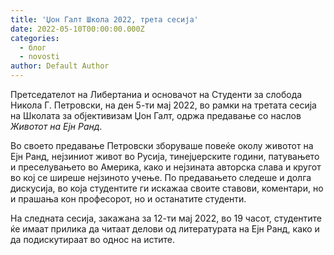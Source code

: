 ```yaml
---
title: 'Џон Галт Школа 2022, трета сесија'
date: 2022-05-10T00:00:00.000Z
categories:
  - блог
  - novosti
author: Default Author
---
```


Претседателот на Либертаниа и основачот на Студенти за слобода Никола Г. Петровски, на ден 5-ти мај 2022, во рамки на третата сесија на Школата за објективизам Џон Галт, одржа предавање со наслов _Животот на Ејн Ранд_. 

Во своето предавање Петровски зборуваше повеќе околу животот на Ејн Ранд, нејзиниот живот во Русија, тинејџерските години, патувањето и преселувањето во Америка, како и нејзината авторска слава и кругот во кој се ширеше нејзиното учење. По предавањето следеше и долга дискусија, во која студентите ги искажаа своите ставови, коментари, но и прашања кон професорот, но и останатите студенти.

На следната сесија, закажана за 12-ти мај 2022, во 19 часот, студентите ќе имаат прилика да читаат делови од литературата на Ејн Ранд, како и да подискутираат во однос на истите.
